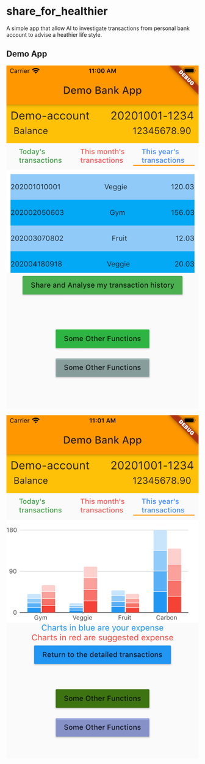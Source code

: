 # share_for_healthier

A simple app that allow AI to investigate transactions from personal bank account to advise a heathier life style.

## Demo App
![Ui Image 1](lib/Demo1.png)

![Ui Image 2](lib/Demo2.png)

